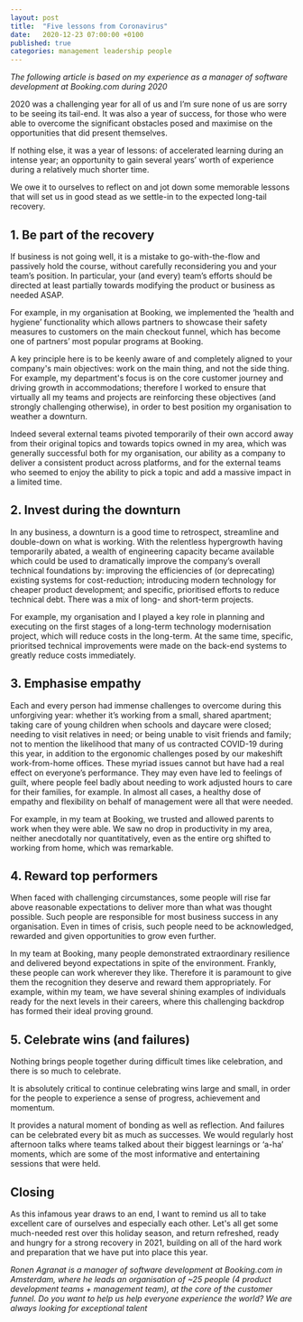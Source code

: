 ```yaml
---
layout: post
title:  "Five lessons from Coronavirus"
date:   2020-12-23 07:00:00 +0100
published: true
categories: management leadership people
---
```


*The following article is based on my experience as a manager of software development at Booking.com during 2020* 

2020 was a challenging year for all of us and I’m sure none of us are sorry to be seeing its tail-end. It was also a year of success, for those who were able to overcome the significant obstacles posed and maximise on the opportunities that did present themselves.

If nothing else, it was a year of lessons: of accelerated learning during an intense year; an opportunity to gain several years’ worth of experience during a relatively much shorter time.

We owe it to ourselves to reflect on and jot down some memorable lessons that will set us in good stead as we settle-in to the expected long-tail recovery.

## 1. Be part of the recovery

If business is not going well, it is a mistake to go-with-the-flow and passively hold the course, without carefully reconsidering you and your team’s position. In particular, your (and every) team’s efforts should be directed at least partially towards modifying the product or business as needed ASAP.

For example, in my organisation at Booking, we implemented the ‘health and hygiene’ functionality which allows partners to showcase their safety measures to customers on the main checkout funnel, which has become one of partners’ most popular programs at Booking.

A key principle here is to be keenly aware of and completely aligned to your company's main objectives: work on the main thing, and not the side thing. For example, my department's focus is on the core customer journey and driving growth in accommodations; therefore I worked to ensure that virtually all my teams and projects are reinforcing these objectives (and strongly challenging otherwise), in order to best position my organisation to weather a downturn.

Indeed several external teams pivoted temporarily of their own accord away from their original topics and towards topics owned in my area, which was generally successful both for my organisation, our ability as a company to deliver a consistent product across platforms, and for the external teams who seemed to enjoy the ability to pick a topic and add a massive impact in a limited time.

## 2. Invest during the downturn

In any business, a downturn is a good time to retrospect, streamline and double-down on what is working. With the relentless hypergrowth having temporarily abated, a wealth of engineering capacity became available
which could be used to dramatically improve the company’s overall technical foundations by: improving the efficiencies of (or deprecating) existing systems for cost-reduction; introducing modern technology for cheaper product development; and specific, prioritised efforts to reduce technical debt. There was a mix of long- and short-term projects. 

For example, my organisation and I played a key role in planning and executing on the first stages of a long-term technology modernisation project, which will reduce costs in the long-term. At the same time, specific, prioritsed technical improvements were made on the back-end systems to greatly reduce costs immediately.

## 3. Emphasise empathy

Each and every person had immense challenges to overcome during this unforgiving year: whether it’s working from a small, shared apartment; taking care of young children when schools and daycare were closed; needing to visit relatives in need; or being unable to visit friends and family; not to mention the likelihood that many of us contracted COVID-19 during this year, in addition to the ergonomic challenges posed by our makeshift work-from-home offices. These myriad issues cannot but have had a real effect on everyone’s performance. They may even have led to feelings of guilt, where people feel badly about needing to work adjusted hours to care for their families, for example. In almost all cases, a healthy dose of empathy and flexibility on behalf of management were all that were needed.

For example, in my team at Booking, we trusted and allowed parents to work when they were able. We saw no drop in productivity in my area, neither anecdotally nor quantitatively, even as the entire org shifted to working from home, which was remarkable.

## 4. Reward top performers

When faced with challenging circumstances, some people will rise far above reasonable expectations to deliver more than what was thought possible. Such people are responsible for most business success in any organisation. Even in times of crisis, such people need to be acknowledged, rewarded and given opportunities to grow even further.

In my team at Booking, many people demonstrated extraordinary resilience and delivered beyond expectations in spite of the environment. Frankly, these people can work wherever they like. Therefore it is paramount to give them the recognition they deserve and reward them appropriately. For example, within my team, we have several shining examples of individuals ready for the next levels in their careers, where this challenging backdrop has formed their ideal proving ground.

## 5. Celebrate wins (and failures)

Nothing brings people together during difficult times like celebration, and there is so much to celebrate.

It is absolutely critical to continue celebrating wins large and small, in order for the people to experience a sense of progress, achievement and momentum.

It provides a natural moment of bonding as well as reflection. And failures can be celebrated every bit as much as successes. We would regularly host afternoon talks where teams talked about their biggest learnings or ‘a-ha’ moments, which are some of the most informative and entertaining sessions that were held.

## Closing 

As this infamous year draws to an end, I want to remind us all to take excellent care of ourselves and especially each other. Let's all get some much-needed rest over this holiday season, and return refreshed, ready and hungry for a strong recovery in 2021, building on all of the hard work and preparation that we have put into place this year.

*Ronen Agranat is a manager of software development at Booking.com in Amsterdam, where he leads an organisation of ~25 people (4 product development teams + management team), at the core of the customer funnel. Do you want to help us help everyone experience the world? We are always looking for exceptional talent*